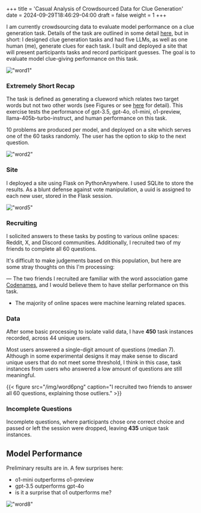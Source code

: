 +++
title = 'Casual Analysis of Crowdsourced Data for Clue Generation'
date = 2024-09-29T18:46:29-04:00
draft = false
weight = 1
+++

I am currently crowdsourcing data to evaluate model performance on a clue generation task. Details of the task are outlined in some detail [here](https://gillandsiphon.github.io/posts/crowdsourcing-data/), but in short: I designed clue generation tasks and had five LLMs, as well as one human (me), generate clues for each task. I built and deployed a site that will present participants tasks and record participant guesses. The goal is to evaluate model clue-giving performance on this task.

!["word1"](/img/word1.png)

### Extremely Short Recap

The task is defined as generating a clueword which relates two target words but not two other words (see Figures or see [here](https://gillandsiphon.github.io/posts/crowdsourcing-data/) for detail). This exercise tests the performance of gpt-3.5, gpt-4o, o1-mini, o1-preview, llama-405b-turbo-instruct, and human performance on this task.

10 problems are produced per model, and deployed on a site which serves one of the 60 tasks randomly. The user has the option to skip to the next question.

!["word2"](/img/word2.png)


### Site

I deployed a site using Flask on PythonAnywhere. I used SQLite to store the results. As a blunt defense against vote manipulation, a uuid is assigned to each new user, stored in the Flask session.

!["word5"](/img/word5.PNG)

### Recruiting

I solicited answers to these tasks by posting to various online spaces: Reddit, X, and Discord communities. Additionally, I recruited two of my friends to complete all 60 questions.

It's difficult to make judgements based on this population, but here are some stray thoughts on this I'm processing:

— The two friends I recruited are familiar with the word association game [Codenames](https://gillandsiphon.github.io/posts/codenames-primer/), and I would believe them to have stellar performance on this task. 

- The majority of online spaces were machine learning related spaces.


### Data

After some basic processing to isolate valid data, I have **450** task instances recorded, across 44 unique users. 

Most users answered a single-digit amount of questions (median 7). Although in some experimental designs it may make sense to discard unique users that do not meet some threshold, I think in this case, task instances from users who answered a low amount of questions are still meaningful.

{{< figure src="/img/word6png" caption="I recruited two friends to answer all 60 questions, explaining those outliers." >}}

### Incomplete Questions

Incomplete questions, where participants chose one correct choice and passed or left the session were dropped, leaving **435** unique task instances.

## Model Performance

Preliminary results are in. A few surprises here:

- o1-mini outperforms o1-preview
- gpt-3.5 outperforms gpt-4o
- is it a surprise that o1 outperforms me?

!["word8"](/img/word8.png)
